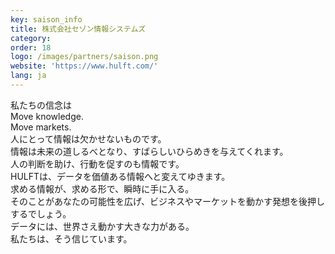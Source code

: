 ```yaml
---
key: saison_info
title: 株式会社セゾン情報システムズ
category: 
order: 18
logo: /images/partners/saison.png
website: 'https://www.hulft.com/'
lang: ja
---
```

私たちの信念は <br/>
Move knowledge. <br/>
Move markets. <br/>
人にとって情報は欠かせないものです。 <br/>
情報は未来の道しるべとなり、すばらしいひらめきを与えてくれます。 <br/>
人の判断を助け、行動を促すのも情報です。 <br/>
HULFTは、データを価値ある情報へと変えてゆきます。 <br/>
求める情報が、求める形で、瞬時に手に入る。 <br/>
そのことがあなたの可能性を広げ、ビジネスやマーケットを動かす発想を後押しするでしょう。 <br/>
データには、世界さえ動かす大きな力がある。 <br/>
私たちは、そう信じています。 